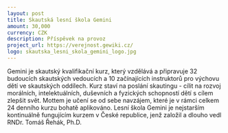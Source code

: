 ```yaml
---
layout: post
title: Skautská lesní škola Gemini
amount: 30,000
currency: CZK
description: Příspěvek na provoz
project_url: https://verejnost.gewiki.cz/
logo: skautska_lesni_skola_gemini_logo.jpg
---
```


Gemini je skautský kvalifikační kurz, který vzdělává a připravuje 32 budoucích skautských vedoucích a 10 začínajících instruktorů pro výchovu dětí ve skautských oddílech. Kurz staví na poslání skautingu - cílit na rozvoj morálních, intelektuálních, duševních a fyzických schopností dětí s cílem zlepšit svět. Mottem je učení se od sebe navzájem, které je v rámci celkem 24 denního kurzu bohatě aplikováno. Lesní škola Gemini je nejstarším kontinuálně fungujícím kurzem v České republice, jenž založil a dlouho vedl RNDr. Tomáš Řehák, Ph.D.
